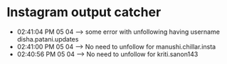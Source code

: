 # Instagram output catcher
-	02:41:04 PM 05 04 --> some error with unfollowing having username disha.patani.updates
-	02:41:00 PM 05 04 --> No need to unfollow for manushi.chillar.insta
-	02:40:56 PM 05 04 --> No need to unfollow for kriti.sanon143